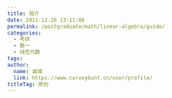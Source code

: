 ```yaml
---
title: 简介
date: 2021-12-26 13:11:08
permalink: /postgraduate/math/linear-algebra/guide/
categories: 
  - 考研
  - 数一
  - 线性代数
tags: 
author: 
  name: 诚城
  link: https://www.carveybunt.cn/user/profile/
titleTag: 原创
---
```

